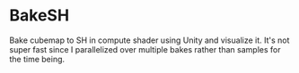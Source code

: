 # BakeSH
Bake cubemap to SH in compute shader using Unity and visualize it. It's not super fast since I parallelized over multiple bakes rather than samples for the time being.

